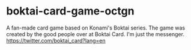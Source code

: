 # boktai-card-game-octgn
A fan-made card game based on Konami's Boktai series. The game was created by the good people over at Boktai Card. I'm just the messenger. https://twitter.com/boktai_card?lang=en
